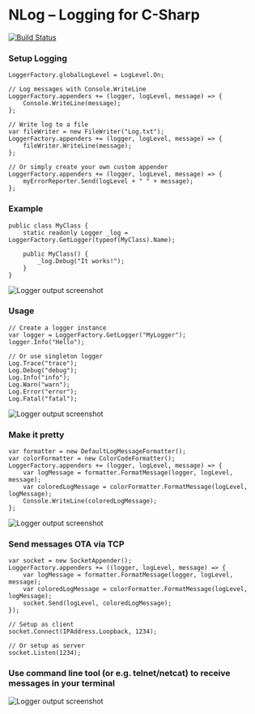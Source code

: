 # NLog – Logging for C-Sharp
[![Build Status](https://travis-ci.org/sschmid/NLog.svg?branch=master)](https://travis-ci.org/sschmid/NLog)

### Setup Logging
```
LoggerFactory.globalLogLevel = LogLevel.On;

// Log messages with Console.WriteLine
LoggerFactory.appenders += (logger, logLevel, message) => {
    Console.WriteLine(message);
};

// Write log to a file
var fileWriter = new FileWriter("Log.txt");
LoggerFactory.appenders += (logger, logLevel, message) => {
    fileWriter.WriteLine(message);
};

// Or simply create your own custom appender
LoggerFactory.appenders += (logger, logLevel, message) => {
    myErrorReporter.Send(logLevel + " " + message);
};
```

### Example
```
public class MyClass {
    static readonly Logger _log = LoggerFactory.GetLogger(typeof(MyClass).Name);

    public MyClass() {
        _log.Debug("It works!");
    }
}
```
![Logger output screenshot](http://sschmid.com/Dev/csharp/Libs/NLog/NLog_LogScreenshot4.png)

### Usage
```
// Create a logger instance
var logger = LoggerFactory.GetLogger("MyLogger");
logger.Info("Hello");

// Or use singleton logger
Log.Trace("trace");
Log.Debug("debug");
Log.Info("info");
Log.Warn("warn");
Log.Error("error");
Log.Fatal("fatal");
```
![Logger output screenshot](http://sschmid.com/Dev/csharp/Libs/NLog/NLog_LogScreenshot1.png)

### Make it pretty
```
var formatter = new DefaultLogMessageFormatter();
var colorFormatter = new ColorCodeFormatter();
LoggerFactory.appenders += (logger, logLevel, message) => {
    var logMessage = formatter.FormatMessage(logger, logLevel, message);
    var coloredLogMessage = colorFormatter.FormatMessage(logLevel, logMessage);
    Console.WriteLine(coloredLogMessage);
};
```
![Logger output screenshot](http://sschmid.com/Dev/csharp/Libs/NLog/NLog_LogScreenshot2.png)

### Send messages OTA via TCP
```
var socket = new SocketAppender();
LoggerFactory.appenders += ((logger, logLevel, message) => {
    var logMessage = formatter.FormatMessage(logger, logLevel, message);
    var coloredLogMessage = colorFormatter.FormatMessage(logLevel, logMessage);
    socket.Send(logLevel, coloredLogMessage);
});

// Setup as client
socket.Connect(IPAddress.Loopback, 1234);

// Or setup as server
socket.Listen(1234);
```

### Use command line tool (or e.g. telnet/netcat) to receive messages in your terminal
![Logger output screenshot](http://sschmid.com/Dev/csharp/Libs/NLog/NLog_LogScreenshot3.png)
